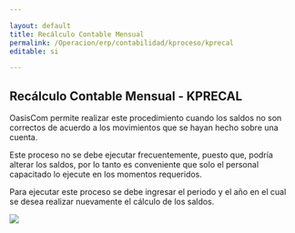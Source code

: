 ```yaml
---

layout: default
title: Recálculo Contable Mensual
permalink: /Operacion/erp/contabilidad/kproceso/kprecal
editable: si

---
```


## Recálculo Contable Mensual - KPRECAL

OasisCom permite realizar este procedimiento cuando los saldos no son correctos de acuerdo a los movimientos que se hayan hecho sobre una cuenta.

Este proceso no se debe ejecutar frecuentemente, puesto que, podría alterar los saldos, por lo tanto es conveniente que solo el personal capacitado lo ejecute en los momentos requeridos.

Para ejecutar este proceso se debe ingresar el periodo y el año en el cual se desea realizar nuevamente el cálculo de los saldos.


![](KPRECAL.png)











